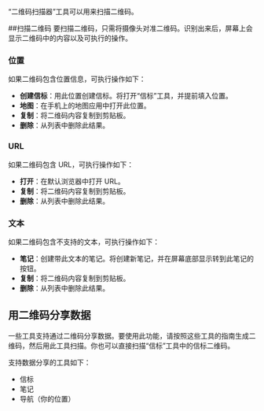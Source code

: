 “二维码扫描器”工具可以用来扫描二维码。

##扫描二维码
要扫描二维码，只需将摄像头对准二维码。识别出来后，屏幕上会显示二维码中的内容以及可执行的操作。

### 位置
如果二维码包含位置信息，可执行操作如下：
- **创建信标**：用此位置创建信标。将打开“信标”工具，并提前填入位置。
- **地图**：在手机上的地图应用中打开此位置。
- **复制**：将二维码内容复制到剪贴板。
- **删除**：从列表中删除此结果。

### URL
如果二维码包含 URL，可执行操作如下：
- **打开**：在默认浏览器中打开 URL。
- **复制**：将二维码内容复制到剪贴板。
- **删除**：从列表中删除此结果。

### 文本
如果二维码包含不支持的文本，可执行操作如下：
- **笔记**：创建带此文本的笔记。将创建新笔记，并在屏幕底部显示转到此笔记的按钮。
- **复制**：将二维码内容复制到剪贴板。
- **删除**：从列表中删除此结果。

## 用二维码分享数据
一些工具支持通过二维码分享数据。要使用此功能，请按照这些工具的指南生成二维码，然后用此工具扫描。你也可以直接扫描“信标”工具中的信标二维码。

支持数据分享的工具如下：
- 信标
- 笔记
- 导航（你的位置）
